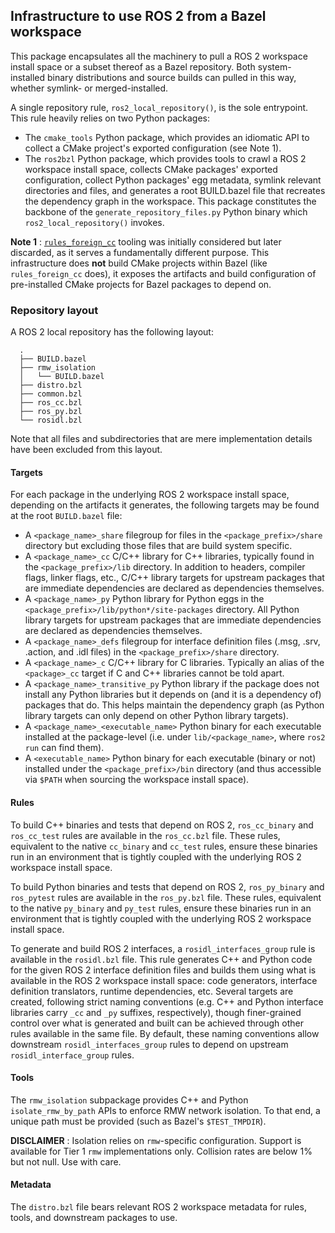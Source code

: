## Infrastructure to use ROS 2 from a Bazel workspace

This package encapsulates all the machinery to pull a ROS 2 workspace install
space or a subset thereof as a Bazel repository. Both system-installed binary
distributions and source builds can pulled in this way, whether symlink- or
merged-installed.

A single repository rule, `ros2_local_repository()`, is the sole entrypoint.
This rule heavily relies on two Python packages:

- The `cmake_tools` Python package, which provides an idiomatic API to collect
  a CMake project's exported configuration (see Note 1).
- The `ros2bzl` Python package, which provides tools to crawl a ROS 2 workspace
  install space, collects CMake packages' exported configuration, collect Python
  packages' egg metadata, symlink relevant directories and files, and generates
  a root BUILD.bazel file that recreates the dependency graph in the workspace.
  This package constitutes the backbone of the `generate_repository_files.py`
  Python binary which `ros2_local_repository()` invokes.

**Note 1**
: [`rules_foreign_cc`](https://github.com/bazelbuild/rules_foreign_cc) tooling
  was initially considered but later discarded, as it serves a fundamentally
  different purpose. This infrastructure does **not** build CMake projects
  within Bazel (like `rules_foreign_cc` does), it exposes the artifacts and
  build configuration of pre-installed CMake projects for Bazel packages to
  depend on.

### Repository layout

A ROS 2 local repository has the following layout:

```
  .
  ├── BUILD.bazel
  ├── rmw_isolation
  │   └── BUILD.bazel
  ├── distro.bzl
  ├── common.bzl
  ├── ros_cc.bzl
  ├── ros_py.bzl
  └── rosidl.bzl
```

Note that all files and subdirectories that are mere implementation details
have been excluded from this layout.

#### Targets

For each package in the underlying ROS 2 workspace install space, depending on
the artifacts it generates, the following targets may be found at the root
`BUILD.bazel` file:

- A `<package_name>_share` filegroup for files in the `<package_prefix>/share`
  directory but excluding those files that are build system specific.
- A `<package_name>_cc` C/C++ library for C++ libraries, typically found in
  the `<package_prefix>/lib` directory. In addition to headers, compiler flags,
  linker flags, etc., C/C++ library targets for upstream packages that are
  immediate dependencies are declared as dependencies themselves.
- A `<package_name>_py` Python library for Python eggs in the
  `<package_prefix>/lib/python*/site-packages` directory. All Python library
  targets for upstream packages that are immediate dependencies are declared
  as dependencies themselves.
- A `<package_name>_defs` filegroup for interface definition files (.msg, .srv,
  .action, and .idl files) in the `<package_prefix>/share` directory.
- A `<package_name>_c` C/C++ library for C libraries. Typically an alias of the
  `<package>_cc` target if C and C++ libraries cannot be told apart.
- A `<package_name>_transitive_py` Python library if the package does not
  install any Python libraries but it depends on (and it is a dependency of)
  packages that do. This helps maintain the dependency graph (as Python library
  targets can only depend on other Python library targets).
- A `<package_name>_<executable_name>` Python binary for each executable
  installed at the package-level (i.e. under `lib/<package_name>`, where
  `ros2 run` can find them).
- A `<executable_name>` Python binary for each executable (binary or not)
  installed under the `<package_prefix>/bin` directory (and thus accessible
  via `$PATH` when sourcing the workspace install space).

#### Rules

To build C++ binaries and tests that depend on ROS 2, `ros_cc_binary` and
`ros_cc_test` rules are available in the `ros_cc.bzl` file. These rules,
equivalent to the native `cc_binary` and `cc_test` rules, ensure these binaries
run in an environment that is tightly coupled with the underlying ROS 2
workspace install space.

To build Python binaries and tests that depend on ROS 2, `ros_py_binary` and
`ros_pytest` rules are available in the `ros_py.bzl` file. These rules,
equivalent to the native `py_binary` and `py_test` rules, ensure these binaries
run in an environment that is tightly coupled with the underlying ROS 2
workspace install space.

To generate and build ROS 2 interfaces, a `rosidl_interfaces_group` rule is
available in the `rosidl.bzl` file. This rule generates C++ and Python code
for the given ROS 2 interface definition files and builds them using what is
available in the ROS 2 workspace install space: code generators, interface
definition translators, runtime dependencies, etc. Several targets are created,
following strict naming conventions (e.g. C++ and Python interface libraries
carry `_cc` and `_py` suffixes, respectively), though finer-grained control over
what is generated and built can be achieved through other rules available in
the same file. By default, these naming conventions allow downstream
`rosidl_interfaces_group` rules to depend on upstream `rosidl_interface_group`
rules.

#### Tools

The `rmw_isolation` subpackage provides C++ and Python `isolate_rmw_by_path`
APIs to enforce RMW network isolation. To that end, a unique path must be
provided (such as Bazel's `$TEST_TMPDIR`).

**DISCLAIMER**
: Isolation relies on `rmw`-specific configuration. Support is available for
  Tier 1 `rmw` implementations only. Collision rates are below 1% but not null.
  Use with care.

#### Metadata

The `distro.bzl` file bears relevant ROS 2 workspace metadata for rules, tools,
and downstream packages to use.
